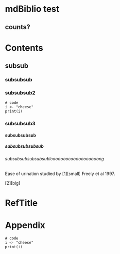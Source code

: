 # mdBiblio test

## counts?

# Contents

## subsub

### subsubsub

### subsubsub2

```{r}
# code
i <- "cheese"
print(i)
```

### subsubsub3

#### subsubsubsub

##### subsubsubsubsub

###### subsubsubsubsubsublooooooooooooooooooong

Ease of urination studied by [1][small] Freely et al 1997.

[2][big]

# RefTitle

# Appendix

```{r}
# code
i <- "cheese"
print(i)
```
